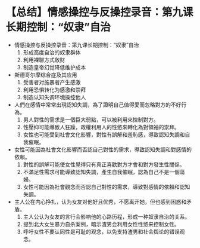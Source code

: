 # 【总结】情感操控与反操控录音：第九课长期控制：“奴隶”自治

-   情感操控与反操控录音：第九课长期控制：“奴隶”自治
    1.  形成高度自治的奴隶群体
    2.  利用裸聊方式斂财
    3.  制造皇帝幻觉降低维护成本
-   斯德哥尔摩综合症及其应用
    1.  受害者对施暴者产生感激
    2.  利用恐惧转化为感激和崇拜
    3.  制造认知失调环境操控他人
-   人們在感情中常常出現認知失調，為了證明自己值得愛而忽略對方的不好行為。
    1.  男人對性的需求是一個巨大弱點，可以被利用來控制對方。
    2.  性壓抑可能導致人狂躁，政權利用人的性慾來轉化為對領袖的崇拜。
    3.  女性也可能受到社會文化影響，對性有誤解和羞恥感，導致認知失調和自我催眠。
-   女性可能因為社會文化影響而否認自己對性的需求，導致認知失調和對感情的依賴。
    1.  對性的誤解可能使女性覺得只有真正喜歡對方才會和對方發生性關係。
    2.  不滿足性需求可能導致認知失調，產生自我催眠，認為自己不是一個蕩婦。
    3.  女性可能因為社會觀念而否認自己對性的需求，導致對感情的依賴和認知失調。
-   主人公在内心挣扎，认为女友对他好且优秀，不愿离开她，但也感到困惑和矛盾。
    1.  主人公认为女友的言行会影响他的心路历程，形成一种奴隶自治的关系。
    2.  提到北大女生暴力自杀案例，暗示渣男会利用女性性慾来控制女性。
    3.  呼吁女性不要认同性是可耻的观念，以免支持渣男和社会舆论的错误观念。